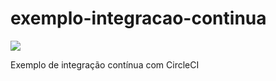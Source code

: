 # exemplo-integracao-continua

![](https://img.shields.io/circleci/build/github/ads-ifpb-testes/exemplo-integracao-continua/main?style=flat-square)

Exemplo de integração contínua com CircleCI
